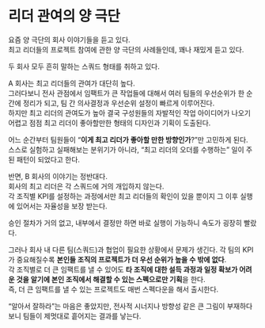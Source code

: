 # 리더 관여의 양 극단

요즘 양 극단의 회사 이야기들을 듣고 있다.  
최고 리더들의 프로젝트 참여에 관한 양 극단의 사례들인데, 꽤나 재밌게 듣고 있다.  

두 회사 모두 흔히 말하는 스쿼드 형태를 취하고 있다.  
  
A 회사는 최고 리더들의 관여가 대단히 높다.  
그러다보니 전사 관점에서 임팩트가 큰 작업들에 대해서 여러 팀들의 우선순위가 한 순간에 정리가 되고, 팀 간 의사결정과 우선순위 설정이 빠르게 이루어진다.  
하지만 최고 리더의 관여도가 높아 결국 구성원들의 자발적인 작업 아이디어가 나오기 어렵고 점점 최고 리더이 좋아할만한 형태의 디자인과 기획이 도출된다.  
  
어느 순간부터 팀원들이 “**이게 최고 리더가 좋아할 만한 방향인가**?”만 고민하게 된다.  
스스로 실험하고 실패해보는 분위기가 아니라, “최고 리더의 오더를 수행하는” 일이 주된 패턴이 되었다고 한다.  

반면, B 회사의 이야기는 정반대다.  
회사의 최고 리더은 각 스쿼드에 거의 개입하지 않는다.  
각 조직별 KPI를 설정하는 과정에서만 최고 리더들의 확인이 있을 뿐이지 그 이후 실행에 있어서는 자율성을 보장 받는다.  

승인 절차가 거의 없고, 내부에서 결정만 하면 바로 실행이 가능하니 속도가 굉장히 빨랐다.  
  
그러나 회사 내 다른 팀(스쿼드)과 협업이 필요한 상황에서 문제가 생긴다. 
각 팀의 KPI 가 중요해질수록 **본인들 조직의 프로젝트가 더 우선 순위가 높을 수 밖에 없다**.  
각 조직별로 더 큰 임팩트를 낼 수 있어도 **타 조직에 대한 설득 과정과 일정 확보가 어려운 것을 알기에 본인 조직에서 해결할 수 있는 스펙으로만 기획**을 한다.  
즉, 더 큰 임팩트를 낼 수 있는 프로젝트도 매번 스펙다운을 해서 출시한다.  


“알아서 잘하라”는 마음은 좋았지만, 전사적 시너지나 방향성 같은 큰 그림이 부재하다 보니 팀들이 제멋대로 흩어지는 결과를 낳는다.
